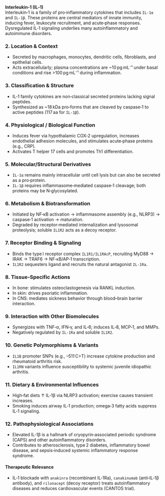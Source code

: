 **Interleukin‑1 (IL‑1)**  
Interleukin‑1 is a family of pro‑inflammatory cytokines that includes `IL‑1α` and `IL‑1β`.  These proteins are central mediators of innate immunity, inducing fever, leukocyte recruitment, and acute‑phase responses.  Dysregulated IL‑1 signaling underlies many autoinflammatory and autoimmune disorders.

### 2. Location & Context
- Secreted by macrophages, monocytes, dendritic cells, fibroblasts, and epithelial cells.  
- Acts extracellularly; plasma concentrations are ~10 pg mL⁻¹ under basal conditions and rise >100 pg mL⁻¹ during inflammation.

### 3. Classification & Structure
- IL‑1 family cytokines are non‑classical secreted proteins lacking signal peptides.  
- Synthesized as ~18 kDa pro‑forms that are cleaved by caspase‑1 to active peptides (117 aa for `IL‑1β`).

### 4. Physiological / Biological Function
- Induces fever via hypothalamic COX‑2 upregulation, increases endothelial adhesion molecules, and stimulates acute‑phase proteins (e.g., CRP).  
- Activates T helper 17 cells and promotes Th1 differentiation.

### 5. Molecular/Structural Derivatives
- `IL‑1α` remains mainly intracellular until cell lysis but can also be secreted as a pro‑protein.  
- `IL‑1β` requires inflammasome‑mediated caspase‑1 cleavage; both proteins may be N‑glycosylated.

### 6. Metabolism & Biotransformation
- Initiated by NF‑κB activation → inflammasome assembly (e.g., NLRP3) → caspase‑1 activation → maturation.  
- Degraded by receptor‑mediated internalization and lysosomal proteolysis; soluble `IL1R2` acts as a decoy receptor.

### 7. Receptor Binding & Signaling
- Binds the type I receptor complex `IL1R1/IL1RAcP`, recruiting MyD88 → IRAK → TRAF6 → NF‑κB/AP‑1 transcription.  
- `IL1R2` sequesters ligand and recruits the natural antagonist `IL‑1Ra`.

### 8. Tissue‑Specific Actions
- In bone: stimulates osteoclastogenesis via RANKL induction.  
- In skin: drives psoriatic inflammation.  
- In CNS: mediates sickness behavior through blood–brain barrier interaction.

### 9. Interaction with Other Biomolecules
- Synergizes with TNF‑α, IFN‑γ, and IL‑6; induces IL‑8, MCP‑1, and MMPs.  
- Negatively regulated by `IL‑1Ra` and soluble `IL1R2`.

### 10. Genetic Polymorphisms & Variants
- `IL1B` promoter SNPs (e.g., –511 C>T) increase cytokine production and rheumatoid arthritis risk.  
- `IL1RN` variants influence susceptibility to systemic juvenile idiopathic arthritis.

### 11. Dietary & Environmental Influences
- High‑fat diets ↑ IL‑1β via NLRP3 activation; exercise causes transient increases.  
- Smoking induces airway IL‑1 production; omega‑3 fatty acids suppress IL‑1 signaling.

### 12. Pathophysiological Associations
- Elevated IL‑1β is a hallmark of cryopyrin‑associated periodic syndrome (CAPS) and other autoinflammatory disorders.  
- Contributes to atherosclerosis, type 2 diabetes, inflammatory bowel disease, and sepsis‑induced systemic inflammatory response syndrome.

#### Therapeutic Relevance
- IL‑1 blockade with `anakinra` (recombinant IL‑1Ra), `canakinumab` (anti‑IL‑1β antibody), and `rilonacept` (decoy receptor) treats autoinflammatory diseases and reduces cardiovascular events (CANTOS trial).